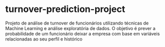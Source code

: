 # turnover-prediction-project
Projeto de análise de turnover de funcionários utilizando técnicas de Machine Learning e análise exploratória de dados. O objetivo é prever a probabilidade de um funcionário deixar a empresa com base em variáveis relacionadas ao seu perfil e histórico
